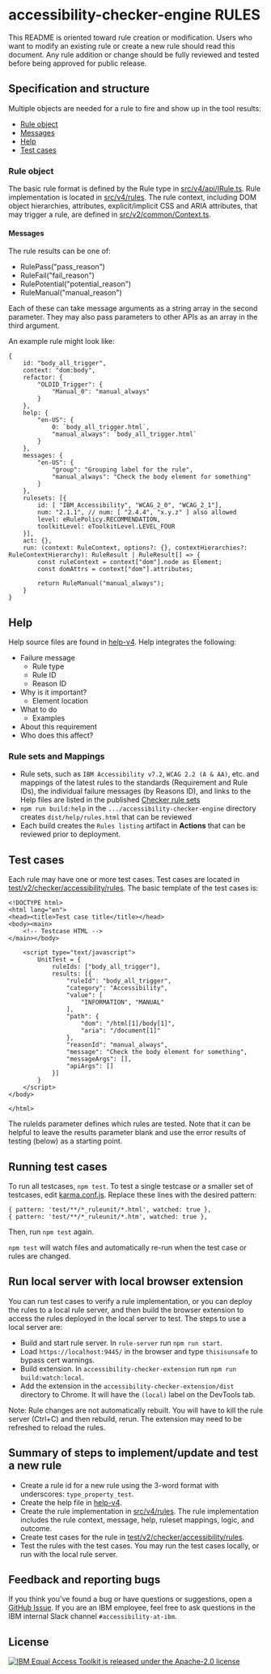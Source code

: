 # accessibility-checker-engine RULES

This README is oriented toward rule creation or modification. Users who want to modify an existing rule or create a new rule should read this document. Any rule addition or change should be fully reviewed and tested before being approved for public release.

## Specification and structure

Multiple objects are needed for a rule to fire and show up in the tool results:

* [Rule object](#rule-object)
* [Messages](#messages)
* [Help](#help)
* [Test cases](#test-cases)
  
### Rule object

The basic rule format is defined by the Rule type in [src/v4/api/IRule.ts](src/v4/api/IRule.ts). Rule implementation is located in [src/v4/rules](src/v4/rules).  The rule context, including DOM object hierarchies, attributes, explicit/implicit CSS and ARIA attributes, that may trigger a rule, are defined in [src/v2/common/Context.ts](src/v2/common/Context.ts). 

#### Messages

The rule results can be one of:
* RulePass("pass_reason")
* RuleFail("fail_reason")
* RulePotential("potential_reason")
* RuleManual("manual_reason")
  
Each of these can take message arguments as a string array in the second parameter. They may also pass parameters to other APIs as an array in the third argument.

An example rule might look like:
```
{
    id: "body_all_trigger",
    context: "dom:body",
    refactor: {
        "OLDID_Trigger": {
            "Manual_0": "manual_always"
        }
    },
    help: {
        "en-US": {
            0: `body_all_trigger.html`,
            "manual_always": `body_all_trigger.html`
        }
    },
    messages: {
        "en-US": {
            "group": "Grouping label for the rule",
            "manual_always": "Check the body element for something"
        }
    },
    rulesets: [{
        id: [ "IBM_Accessibility", "WCAG_2_0", "WCAG_2_1"],
        num: "2.1.1", // num: [ "2.4.4", "x.y.z" ] also allowed
        level: eRulePolicy.RECOMMENDATION,
        toolkitLevel: eToolkitLevel.LEVEL_FOUR
    }],
    act: {},
    run: (context: RuleContext, options?: {}, contextHierarchies?: RuleContextHierarchy): RuleResult | RuleResult[] => {
        const ruleContext = context["dom"].node as Element;
        const domAttrs = context["dom"].attributes;

        return RuleManual("manual_always");
    }
}
```

## Help

Help source files are found in [help-v4](help-v4). 
Help integrates the following:

* Failure message
  * Rule type
  * Rule ID
  * Reason ID
* Why is it important?
  * Element location
* What to do
  * Examples
* About this requirement
* Who does this affect?

### Rule sets and Mappings

* Rule sets, such as `IBM Accessibility v7.2`, `WCAG 2.2 (A & AA)`, etc. and mappings of the latest rules to the standards (Requirement and Rule IDs), the individual failure messages (by Reasons ID), and links to the Help files are listed in the published [Checker rule sets](https://www.ibm.com/able/requirements/checker-rule-sets)
* `npm run build:help` in the `.../accessibility-checker-engine` directory creates `dist/help/rules.html` that can be reviewed
* Each build creates the `Rules listing` artifact in **Actions** that can be reviewed prior to deployment.

## Test cases

Each rule may have one or more test cases. Test cases are located in [test/v2/checker/accessibility/rules](test/v2/checker/accessibility/rules). The basic template of the test cases is:
```
<!DOCTYPE html>
<html lang="en">
<head><title>Test case title</title></head>
<body><main>
    <!-- Testcase HTML -->
</main></body>

    <script type="text/javascript">
        UnitTest = {
            ruleIds: ["body_all_trigger"],
            results: [{
                "ruleId": "body_all_trigger",
                "category": "Accessibility",
                "value": [
                    "INFORMATION", "MANUAL"
                ],
                "path": {
                    "dom": "/html[1]/body[1]",
                    "aria": "/document[1]"
                },
                "reasonId": "manual_always",
                "message": "Check the body element for something",
                "messageArgs": [],
                "apiArgs": []
            }]
        }
    </script>
</body>

</html>
```

The ruleIds parameter defines which rules are tested. Note that it can be helpful to leave the results parameter blank and use the error results of testing (below) as a starting point. 

## Running test cases

To run all testcases, `npm test`. To test a single testcase or a smaller set of testcases, edit [karma.conf.js](karma.conf.js). Replace these lines with the desired pattern:
```
{ pattern: 'test/**/*_ruleunit/*.html', watched: true },
{ pattern: 'test/**/*_ruleunit/*.htm', watched: true },
```
Then, run `npm test` again.

`npm test` will watch files and automatically re-run when the test case or rules are changed.

## Run local server with local browser extension

You can run test cases to verify a rule implementation, or you can deploy the rules to a local rule server, and then build the browser extension to access the rules deployed in the local server to test. The steps to use a local server are:

* Build and start rule server. In `rule-server` run `npm run start`.
* Load `https://localhost:9445/` in the browser and type `thisisunsafe` to bypass cert warnings.
* Build extension. In `accessibility-checker-extension` run `npm run build:watch:local`.
* Add the extension in the `accessibility-checker-extension/dist` directory to Chrome. It will have the `(local)` label on the DevTools tab.

Note: Rule changes are not automatically rebuilt. You will have to kill the rule server (Ctrl+C) and then rebuild, rerun. The extension may need to be refreshed to reload the rules.

## Summary of steps to implement/update and test a new rule

* Create a rule id for a new rule using the 3-word format with underscores: `type_property_test`. 
* Create the help file in [help-v4](help-v4).
* Create the rule implementation in [src/v4/rules](src/v4/rules). The rule implementation includes the rule context, message, help, ruleset mappings, logic, and outcome.
* Create test cases for the rule in [test/v2/checker/accessibility/rules](test/v2/checker/accessibility/rules).
* Test the rules with the test cases. You may run the test cases locally, or run with the local rule server. 

## Feedback and reporting bugs

If you think you've found a bug or have questions or suggestions, open a [GitHub Issue](https://github.com/IBMa/equal-access/issues). If you are an IBM employee, feel free to ask questions in the IBM internal Slack channel `#accessibility-at-ibm`.

## License

[![IBM Equal Access Toolkit is released under the Apache-2.0 license](https://img.shields.io/badge/license-Apache--2.0-blue.svg)](./LICENSE)
